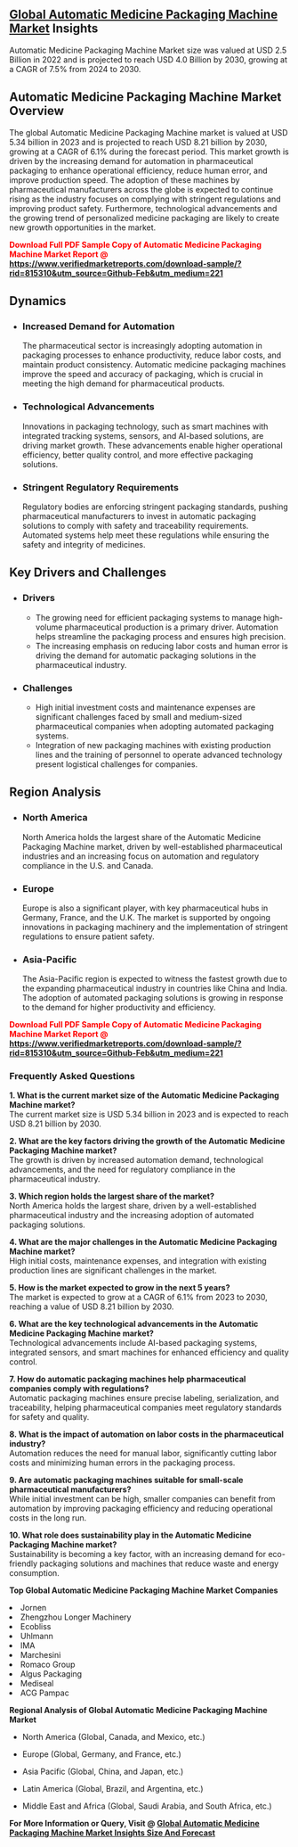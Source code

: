 <h2><a href="https://www.verifiedmarketreports.com/download-sample/?rid=815310&amp;utm_source=Github&amp;utm_medium=221" target="_blank">Global Automatic Medicine Packaging Machine Market</a> Insights</h2><p>Automatic Medicine Packaging Machine Market size was valued at USD 2.5 Billion in 2022 and is projected to reach USD 4.0 Billion by 2030, growing at a CAGR of 7.5% from 2024 to 2030.</p><p> <h2>Automatic Medicine Packaging Machine Market Overview</h2> <p>The global Automatic Medicine Packaging Machine market is valued at USD 5.34 billion in 2023 and is projected to reach USD 8.21 billion by 2030, growing at a CAGR of 6.1% during the forecast period. This market growth is driven by the increasing demand for automation in pharmaceutical packaging to enhance operational efficiency, reduce human error, and improve production speed. The adoption of these machines by pharmaceutical manufacturers across the globe is expected to continue rising as the industry focuses on complying with stringent regulations and improving product safety. Furthermore, technological advancements and the growing trend of personalized medicine packaging are likely to create new growth opportunities in the market.</p> <p><strong><p><span class=""><span style="color: #ff0000;"><strong>Download Full PDF Sample Copy of Automatic Medicine Packaging Machine Market Report</strong> @ </span><a href="https://www.verifiedmarketreports.com/download-sample/?rid=815310&amp;utm_source=Github-Feb&amp;utm_medium=221" target="_blank">https://www.verifiedmarketreports.com/download-sample/?rid=815310&amp;utm_source=Github-Feb&amp;utm_medium=221</a></span></p></strong></p> <h2>Dynamics</h2> <ul> <li><h3>Increased Demand for Automation</h3> The pharmaceutical sector is increasingly adopting automation in packaging processes to enhance productivity, reduce labor costs, and maintain product consistency. Automatic medicine packaging machines improve the speed and accuracy of packaging, which is crucial in meeting the high demand for pharmaceutical products.</li> <li><h3>Technological Advancements</h3> Innovations in packaging technology, such as smart machines with integrated tracking systems, sensors, and AI-based solutions, are driving market growth. These advancements enable higher operational efficiency, better quality control, and more effective packaging solutions.</li> <li><h3>Stringent Regulatory Requirements</h3> Regulatory bodies are enforcing stringent packaging standards, pushing pharmaceutical manufacturers to invest in automatic packaging solutions to comply with safety and traceability requirements. Automated systems help meet these regulations while ensuring the safety and integrity of medicines.</li> </ul> <h2>Key Drivers and Challenges</h2> <ul> <li><h3>Drivers</h3> <ul> <li>The growing need for efficient packaging systems to manage high-volume pharmaceutical production is a primary driver. Automation helps streamline the packaging process and ensures high precision.</li> <li>The increasing emphasis on reducing labor costs and human error is driving the demand for automatic packaging solutions in the pharmaceutical industry.</li> </ul> </li> <li><h3>Challenges</h3> <ul> <li>High initial investment costs and maintenance expenses are significant challenges faced by small and medium-sized pharmaceutical companies when adopting automated packaging systems.</li> <li>Integration of new packaging machines with existing production lines and the training of personnel to operate advanced technology present logistical challenges for companies.</li> </ul> </li> </ul> <h2>Region Analysis</h2> <ul> <li><h3>North America</h3> North America holds the largest share of the Automatic Medicine Packaging Machine market, driven by well-established pharmaceutical industries and an increasing focus on automation and regulatory compliance in the U.S. and Canada.</li> <li><h3>Europe</h3> Europe is also a significant player, with key pharmaceutical hubs in Germany, France, and the U.K. The market is supported by ongoing innovations in packaging machinery and the implementation of stringent regulations to ensure patient safety.</li> <li><h3>Asia-Pacific</h3> The Asia-Pacific region is expected to witness the fastest growth due to the expanding pharmaceutical industry in countries like China and India. The adoption of automated packaging solutions is growing in response to the demand for higher productivity and efficiency.</li> </ul> <p><strong><p><span class=""><span style="color: #ff0000;"><strong>Download Full PDF Sample Copy of Automatic Medicine Packaging Machine Market Report</strong> @ </span><a href="https://www.verifiedmarketreports.com/download-sample/?rid=815310&amp;utm_source=Github-Feb&amp;utm_medium=221" target="_blank">https://www.verifiedmarketreports.com/download-sample/?rid=815310&amp;utm_source=Github-Feb&amp;utm_medium=221</a></span></p></strong></p> <h3>Frequently Asked Questions</h3> <p><strong>1. What is the current market size of the Automatic Medicine Packaging Machine market?</strong><br> The current market size is USD 5.34 billion in 2023 and is expected to reach USD 8.21 billion by 2030.</p> <p><strong>2. What are the key factors driving the growth of the Automatic Medicine Packaging Machine market?</strong><br> The growth is driven by increased automation demand, technological advancements, and the need for regulatory compliance in the pharmaceutical industry.</p> <p><strong>3. Which region holds the largest share of the market?</strong><br> North America holds the largest share, driven by a well-established pharmaceutical industry and the increasing adoption of automated packaging solutions.</p> <p><strong>4. What are the major challenges in the Automatic Medicine Packaging Machine market?</strong><br> High initial costs, maintenance expenses, and integration with existing production lines are significant challenges in the market.</p> <p><strong>5. How is the market expected to grow in the next 5 years?</strong><br> The market is expected to grow at a CAGR of 6.1% from 2023 to 2030, reaching a value of USD 8.21 billion by 2030.</p> <p><strong>6. What are the key technological advancements in the Automatic Medicine Packaging Machine market?</strong><br> Technological advancements include AI-based packaging systems, integrated sensors, and smart machines for enhanced efficiency and quality control.</p> <p><strong>7. How do automatic packaging machines help pharmaceutical companies comply with regulations?</strong><br> Automatic packaging machines ensure precise labeling, serialization, and traceability, helping pharmaceutical companies meet regulatory standards for safety and quality.</p> <p><strong>8. What is the impact of automation on labor costs in the pharmaceutical industry?</strong><br> Automation reduces the need for manual labor, significantly cutting labor costs and minimizing human errors in the packaging process.</p> <p><strong>9. Are automatic packaging machines suitable for small-scale pharmaceutical manufacturers?</strong><br> While initial investment can be high, smaller companies can benefit from automation by improving packaging efficiency and reducing operational costs in the long run.</p> <p><strong>10. What role does sustainability play in the Automatic Medicine Packaging Machine market?</strong><br> Sustainability is becoming a key factor, with an increasing demand for eco-friendly packaging solutions and machines that reduce waste and energy consumption.</p> </p><p><strong>Top Global Automatic Medicine Packaging Machine Market Companies</strong></p><div data-test-id=""><p><li>Jornen</li><li> Zhengzhou Longer Machinery</li><li> Ecobliss</li><li> Uhlmann</li><li> IMA</li><li> Marchesini</li><li> Romaco Group</li><li> Algus Packaging</li><li> Mediseal</li><li> ACG Pampac</li></p><div><strong>Regional Analysis of&nbsp;Global Automatic Medicine Packaging Machine Market</strong></div><ul><li dir="ltr"><p dir="ltr">North America&nbsp;(Global, Canada, and Mexico, etc.)</p></li><li dir="ltr"><p dir="ltr">Europe (Global, Germany, and France, etc.)</p></li><li dir="ltr"><p dir="ltr">Asia Pacific&nbsp;(Global, China, and Japan, etc.)</p></li><li dir="ltr"><p dir="ltr">Latin America&nbsp;(Global, Brazil, and Argentina, etc.)</p></li><li dir="ltr">Middle East and Africa&nbsp;(Global, Saudi Arabia, and South Africa, etc.)</li></ul><p><strong>For More Information or Query, Visit @&nbsp;</strong><strong><a href="https://www.verifiedmarketreports.com/product/automatic-medicine-packaging-machine-market/?utm_source=Github&amp;utm_medium=221" target="_blank">Global Automatic Medicine Packaging Machine Market Insights Size And Forecast</a></strong></p></div>
